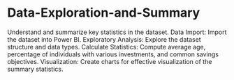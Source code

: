 # Data-Exploration-and-Summary
Understand and summarize key statistics in the dataset.
Data Import: Import the dataset into Power BI.
Exploratory Analysis: Explore the dataset structure and data types.
Calculate Statistics: Compute average age, percentage of individuals with various investments, and common savings objectives.
Visualization: Create charts for effective visualization of the summary statistics.
